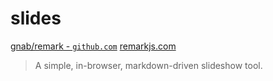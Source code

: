 # slides

[gnab/remark - `github.com`](https://github.com/gnab/remark) [remarkjs.com](http://remarkjs.com/)

> A simple, in-browser, markdown-driven slideshow tool.
